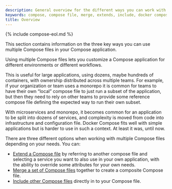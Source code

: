 ```yaml
---
description: General overview for the different ways you can work with multiple compose files in Docker Compose
keywords: compose, compose file, merge, extends, include, docker compose
title: Overview
---
```

{% include compose-eol.md %}

This section contains information on the three key ways you can use multiple Compose files in your Compose application. 

Using multiple Compose files lets you customize a Compose application for different environments or different workflows.

This is useful for large applications, using dozens, maybe hundreds of containers, with ownership distributed across multiple teams. For example, if your organization or team uses a monorepo it is common for teams to have their own “local” compose file to just run a subset of the application, but then they need to rely on other teams to provide some reference compose file defining the expected way to run their own subset.

With microservices and monorepo, it becomes common for an application to be split into dozens of services, and complexity is moved from code into infrastructure and configuration file. Docker Compose fits well with simple applications but is harder to use in such a context. At least it was, until now.

There are three different options when working with multiple Compose files depending on your needs. You can:
- [Extend a Compose file](extends.md) by referring to another compose file and selecting a service you want to also use in your own application, with the ability to override some attributes for your own needs.
- [Merge a set of Compose files](merge.md) together to create a composite Compose file.
- [Include other Compose files](include.md) directly in to your Compose file. 

